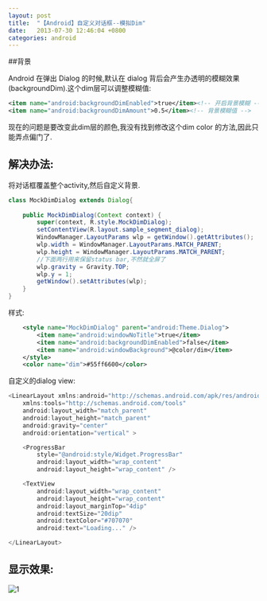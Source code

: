 ```yaml
---
layout: post
title:  "【Android】自定义对话框--模拟Dim"
date:   2013-07-30 12:46:04 +0800
categories: android
---
```

##背景

Android 在弹出 Dialog 的时候,默认在 dialog 背后会产生办透明的模糊效果(backgroundDim).这个dim层可以调整模糊值:

```xml
<item name="android:backgroundDimEnabled">true</item><!-- 开启背景模糊 -->
<item name="android:backgroundDimAmount">0.5</item><!-- 背景模糊值 -->
```

现在的问题是要改变此dim层的颜色,我没有找到修改这个dim color 的方法,因此只能弄点偏门了.

## 解决办法:

将对话框覆盖整个activity,然后自定义背景.

```java
class MockDimDialog extends Dialog{
	
	public MockDimDialog(Context context) {
		super(context, R.style.MockDimDialog);
		setContentView(R.layout.sample_segment_dialog);
		WindowManager.LayoutParams wlp = getWindow().getAttributes();
		wlp.width = WindowManager.LayoutParams.MATCH_PARENT;
		wlp.height = WindowManager.LayoutParams.MATCH_PARENT;
		//下面两行用来保留status bar,不然就全屏了
		wlp.gravity = Gravity.TOP;
		wlp.y = 1;
		getWindow().setAttributes(wlp);
	}
}
```

样式:

```xml
    <style name="MockDimDialog" parent="android:Theme.Dialog">
        <item name="android:windowNoTitle">true</item>
        <item name="android:backgroundDimEnabled">false</item>
        <item name="android:windowBackground">@color/dim</item>
    </style>
    <color name="dim">#55ff6600</color>
```

自定义的dialog view:

```java
<LinearLayout xmlns:android="http://schemas.android.com/apk/res/android"
    xmlns:tools="http://schemas.android.com/tools"
    android:layout_width="match_parent"
    android:layout_height="match_parent"
    android:gravity="center"
    android:orientation="vertical" >

    <ProgressBar
        style="@android:style/Widget.ProgressBar"
        android:layout_width="wrap_content"
        android:layout_height="wrap_content" />

    <TextView
        android:layout_width="wrap_content"
        android:layout_height="wrap_content"
        android:layout_marginTop="4dip"
        android:textSize="20dip"
        android:textColor="#707070"
        android:text="Loading..." />

</LinearLayout>
```

## 显示效果:

![1](http://static.oschina.net/uploads/space/2013/0730/095642_ZMnX_93688.png)


